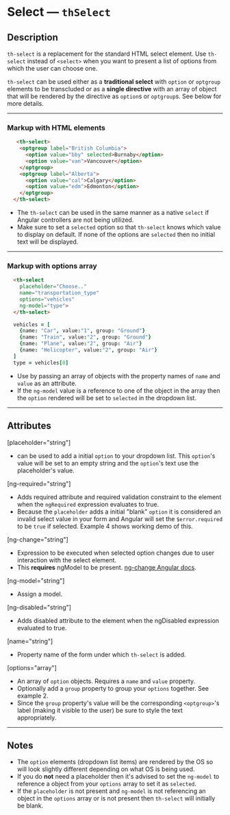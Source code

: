# Select — `thSelect`

## Description
`th-select` is a replacement for the standard HTML select element. Use `th-select`
instead of `<select>` when you want to present a list of options from which the
user can choose one.

`th-select` can be used either as a **traditional select**  with `option` or `optgroup`
elements to be transcluded or as a **single directive** with an array of object
that will be rendered by the directive as `option`s or `optgroup`s. See below for
more details.

---
### Markup with HTML elements
```html
   <th-select>
    <optgroup label="British Columbia">
      <option value="bby" selected>Burnaby</option>
      <option value="van">Vancouver</option>
    </optgroup>
    <optgroup label="Alberta">
      <option value="cal">Calgary</option>
      <option value="edm">Edmonton</option>
    </optgroup>
  </th-select>
```

- The `th-select` can be used in the same manner as a native `select` if Angular
controllers are not being utilized.
- Make sure to set a `selected` option so that `th-select` knows which value
to display on default. If none of the options are `selected` then no initial
text will be displayed.

---
### Markup with options array
```html
  <th-select
    placeholder="Choose.."
    name="transportation_type"
    options="vehicles"
    ng-model="type">
  </th-select>
```
```coffeescript
  vehicles = [
    {name: "Car", value:"1", group: "Ground"}
    {name: "Train", value:"2", group: "Ground"}
    {name: "Plane", value:"2", group: "Air"}
    {name: "Helicopter", value:"2", group: "Air"}
  ]
  type = vehicles[0]
```

- Use by passing an array of objects with the property names of `name` and `value`
as an attribute.
- If the `ng-model` value is a reference to one of the object in the array then the
`option` rendered will be set to `selected` in the dropdown list.

---
## Attributes

[placeholder="string"]
- can be used to add a initial `option` to your dropdown list. This `option`'s
value will be set to an empty string and the `option`'s text use the placeholder's
value.

[ng-required="string"]
- Adds required attribute and required validation constraint to the element when
the `ngRequired` expression evaluates to true.
- Because the `placeholder` adds a initial "blank" `option` it is considered an
invalid select value in your form and Angular will set the `$error.required` to
be `true` if selected. Example 4 shows working demo of this.

[ng-change="string"]
- Expression to be executed when selected option changes due to user interaction
with the select element.
- This **requires** ngModel to be present.
[ng-change Angular docs](https://docs.angularjs.org/api/ng/directive/ngChange).

[ng-model="string"]
- Assign a model.

[ng-disabled="string"]
- Adds disabled attribute to the element when the ngDisabled expression evaluated
to true.

[name="string"]
- Property name of the form under which `th-select` is added.

[options="array"]
- An array of `option` objects. Requires a `name` and `value` property.
- Optionally add a `group` property to group your `options` together. See example 2.
- Since the `group` property's value will be the corresponding `<optgroup>`'s label
(making it visible to the user) be sure to style the text appropriately.

---
## Notes
- The `option` elements (dropdown list items) are rendered by the OS so will look
slightly different depending on what OS is being used.
- If you do **not** need a placeholder then it's advised to set the `ng-model` to
reference a object from your `options` array to set it as `selected`.
- If the `placeholder` is not present and `ng-model` is not referencing an object
in the `options` array or is not present then `th-select` will initially be blank.
